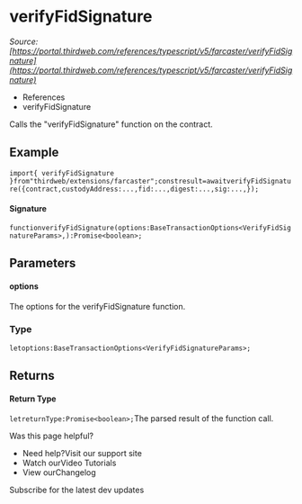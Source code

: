 # verifyFidSignature

*Source: [https://portal.thirdweb.com/references/typescript/v5/farcaster/verifyFidSignature](https://portal.thirdweb.com/references/typescript/v5/farcaster/verifyFidSignature)*

* References
* verifyFidSignature

Calls the "verifyFidSignature" function on the contract.

## Example

`import{ verifyFidSignature }from"thirdweb/extensions/farcaster";constresult=awaitverifyFidSignature({contract,custodyAddress:...,fid:...,digest:...,sig:...,});`
#### Signature

`functionverifyFidSignature(options:BaseTransactionOptions<VerifyFidSignatureParams>,):Promise<boolean>;`
## Parameters

#### options

The options for the verifyFidSignature function.

### Type

`letoptions:BaseTransactionOptions<VerifyFidSignatureParams>;`
## Returns

#### Return Type

`letreturnType:Promise<boolean>;`The parsed result of the function call.

Was this page helpful?

* Need help?Visit our support site
* Watch ourVideo Tutorials
* View ourChangelog

Subscribe for the latest dev updates

